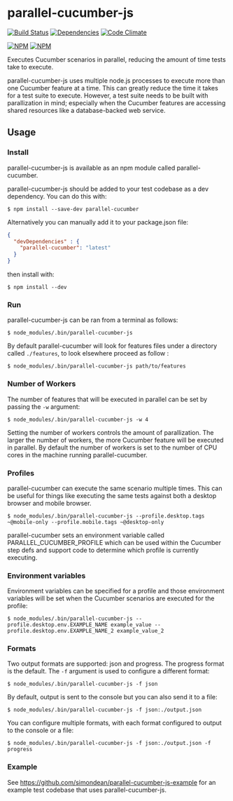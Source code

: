 # parallel-cucumber-js
  [![Build Status](https://travis-ci.org/simondean/parallel-cucumber-js.png?branch=master)](https://travis-ci.org/simondean/parallel-cucumber-js)
  [![Dependencies](https://david-dm.org/simondean/parallel-cucumber-js.png)](https://david-dm.org/simondean/parallel-cucumber-js)
  [![Code Climate](https://codeclimate.com/github/simondean/parallel-cucumber-js.png)](https://codeclimate.com/github/simondean/parallel-cucumber-js)

[![NPM](https://nodei.co/npm/parallel-cucumber.png?stars&downloads)](https://nodei.co/npm/parallel-cucumber/)
[![NPM](https://nodei.co/npm-dl/parallel-cucumber.png)](https://nodei.co/npm/parallel-cucumber/)

Executes Cucumber scenarios in parallel, reducing the amount of time tests take to execute.

parallel-cucumber-js uses multiple node.js processes to execute more than one Cucumber feature at a time.  This can
greatly reduce the time it takes for a test suite to execute.  However, a test suite needs to be built with
parallization in mind; especially when the Cucumber features are accessing shared resources like a database-backed
web service.

## Usage

### Install

parallel-cucumber-js is available as an npm module called parallel-cucumber.

parallel-cucumber-js should be added to your test codebase as a dev dependency.  You can do this with:

``` shell
$ npm install --save-dev parallel-cucumber
```

Alternatively you can manually add it to your package.json file:

``` json
{
  "devDependencies" : {
    "parallel-cucumber": "latest"
  }
}
```

then install with:

``` shell
$ npm install --dev
```

### Run

parallel-cucumber-js can be ran from a terminal as follows:

``` shell
$ node_modules/.bin/parallel-cucumber-js
```

By default parallel-cucumber will look for features files under a directory called `./features`, to look elsewhere proceed as follow :

``` shell
$ node_modules/.bin/parallel-cucumber-js path/to/features
```

### Number of Workers

The number of features that will be executed in parallel can be set by passing the `-w` argument:

``` shell
$ node_modules/.bin/parallel-cucumber-js -w 4
```

Setting the number of workers controls the amount of parallization.  The larger the number of workers, the more
Cucumber feature will be executed in parallel.  By default the number of workers is set to the number of CPU cores in
the machine running parallel-cucumber.

### Profiles

parallel-cucumber can execute the same scenario multiple times.  This can be useful for things like executing the same
tests against both a desktop browser and mobile browser.

``` shell
$ node_modules/.bin/parallel-cucumber-js --profile.desktop.tags ~@mobile-only --profile.mobile.tags ~@desktop-only
```

parallel-cucumber sets an environment variable called PARALLEL_CUCUMBER_PROFILE which can be used within the
Cucumber step defs and support code to determine which profile is currently executing.

### Environment variables

Environment variables can be specified for a profile and those environment variables will be set when the Cucumber scenarios
are executed for the profile:

``` shell
$ node_modules/.bin/parallel-cucumber-js --profile.desktop.env.EXAMPLE_NAME example_value --profile.desktop.env.EXAMPLE_NAME_2 example_value_2
```

### Formats

Two output formats are supported: json and progress.  The progress format is the default.  The `-f` argument is used
to configure a different format:

``` shell
$ node_modules/.bin/parallel-cucumber-js -f json
```

By default, output is sent to the console but you can also send it to a file:

``` shell
$ node_modules/.bin/parallel-cucumber-js -f json:./output.json
```

You can configure multiple formats, with each format configured to output to the console or a file:

``` shell
$ node_modules/.bin/parallel-cucumber-js -f json:./output.json -f progress
```

### Example

See https://github.com/simondean/parallel-cucumber-js-example for an example
test codebase that uses parallel-cucumber-js.
